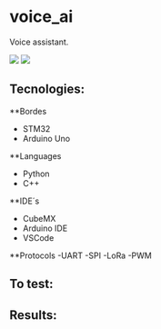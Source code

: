 # voice_ai

Voice assistant.


![](https://img.shields.io/github/repo-size/ivan-pinto/voice_ai)
![](https://img.shields.io/github/license/ivan-pinto/voice_ai)

## Tecnologies:

**Bordes
- STM32
- Arduino Uno

**Languages
- Python
- C++

**IDE´s
- CubeMX
- Arduino IDE
- VSCode

**Protocols
-UART
-SPI
-LoRa
-PWM


## To test:



## Results:



